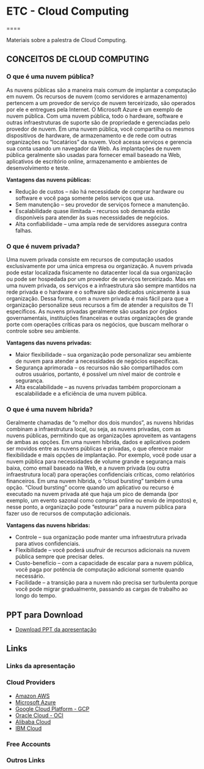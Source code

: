# ETC - Cloud Computing
====

Materiais sobre a palestra de Cloud Computing.


## CONCEITOS DE CLOUD COMPUTING

### O que é uma nuvem pública?
As nuvens públicas são a maneira mais comum de implantar a computação em nuvem. Os recursos de nuvem (como servidores e armazenamento) pertencem a um provedor de serviço de nuvem terceirizado, são operados por ele e entregues pela Internet. O Microsoft Azure é um exemplo de nuvem pública. Com uma nuvem pública, todo o hardware, software e outras infraestruturas de suporte são de propriedade e gerenciadas pelo provedor de nuvem. Em uma nuvem pública, você compartilha os mesmos dispositivos de hardware, de armazenamento e de rede com outras organizações ou “locatários” da nuvem. Você acessa serviços e gerencia sua conta usando um navegador da Web. As implantações de nuvem pública geralmente são usadas para fornecer email baseado na Web, aplicativos de escritório online, armazenamento e ambientes de desenvolvimento e teste.

**Vantagens das nuvens públicas:**
- Redução de custos – não há necessidade de comprar hardware ou software e você paga somente pelos serviços que usa.
- Sem manutenção – seu provedor de serviços fornece a manutenção.
- Escalabilidade quase ilimitada – recursos sob demanda estão disponíveis para atender às suas necessidades de negócios.
- Alta confiabilidade – uma ampla rede de servidores assegura contra falhas.

### O que é nuvem privada?
Uma nuvem privada consiste em recursos de computação usados exclusivamente por uma única empresa ou organização. A nuvem privada pode estar localizada fisicamente no datacenter local da sua organização ou pode ser hospedada por um provedor de serviços terceirizado. Mas em uma nuvem privada, os serviços e a infraestrutura são sempre mantidos na rede privada e o hardware e o software são dedicados unicamente à sua organização. Dessa forma, com a nuvem privada é mais fácil para que a organização personalize seus recursos a fim de atender a requisitos de TI específicos. As nuvens privadas geralmente são usadas por órgãos governamentais, instituições financeiras e outras organizações de grande porte com operações críticas para os negócios, que buscam melhorar o controle sobre seu ambiente.

**Vantagens das nuvens privadas:**
- Maior flexibilidade – sua organização pode personalizar seu ambiente de nuvem para atender a necessidades de negócios específicas.
- Segurança aprimorada – os recursos não são compartilhados com outros usuários, portanto, é possível um nível maior de controle e segurança.
- Alta escalabilidade – as nuvens privadas também proporcionam a escalabilidade e a eficiência de uma nuvem pública.

### O que é uma nuvem híbrida?
Geralmente chamadas de “o melhor dos dois mundos”, as nuvens híbridas combinam a infraestrutura local, ou seja, as nuvens privadas, com as nuvens públicas, permitindo que as organizações aproveitem as vantagens de ambas as opções. Em uma nuvem híbrida, dados e aplicativos podem ser movidos entre as nuvens públicas e privadas, o que oferece maior flexibilidade e mais opções de implantação. Por exemplo, você pode usar a nuvem pública para necessidades de volume grande e segurança mais baixa, como email baseado na Web, e a nuvem privada (ou outra infraestrutura local) para operações confidenciais críticas, como relatórios financeiros. Em uma nuvem híbrida, o “cloud bursting” também é uma opção. “Cloud bursting” ocorre quando um aplicativo ou recurso é executado na nuvem privada até que haja um pico de demanda (por exemplo, um evento sazonal como compras online ou envio de impostos) e, nesse ponto, a organização pode “estourar” para a nuvem pública para fazer uso de recursos de computação adicionais.

**Vantagens das nuvens híbridas:**
- Controle – sua organização pode manter uma infraestrutura privada para ativos confidenciais.
- Flexibilidade – você poderá usufruir de recursos adicionais na nuvem pública sempre que precisar deles.
- Custo-benefício – com a capacidade de escalar para a nuvem pública, você paga por potência de computação adicional somente quando necessário.
- Facilidade – a transição para a nuvem não precisa ser turbulenta porque você pode migrar gradualmente, passando as cargas de trabalho ao longo do tempo.

## PPT para Download
- [Download PPT da apresentação]()
## Links

### Links da apresentação

### Cloud Providers
- [Amazon AWS]()
- [Microsoft Azure]()
- [Google Cloud Platform - GCP]()
- [Oracle Cloud - OCI]()
- [Alibaba Cloud]()
- [IBM Cloud]()

### Free Accounts

### Outros Links

